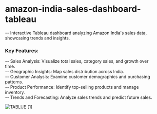 # amazon-india-sales-dashboard-tableau
-- Interactive Tableau dashboard analyzing Amazon India's sales data, showcasing trends and insights.




### Key Features:

-- Sales Analysis: Visualize total sales, category sales, and growth over time.\
-- Geographic Insights: Map sales distribution across India.\
-- Customer Analysis: Examine customer demographics and purchasing patterns.\
-- Product Performance: Identify top-selling products and manage inventory.\
-- Trends and Forecasting: Analyze sales trends and predict future sales.




![TABLUE (1)](https://github.com/anuragpras/amazon-india-sales-dashboard-tableau/assets/123822254/6246110f-986b-4aff-902f-0574bad25321)
